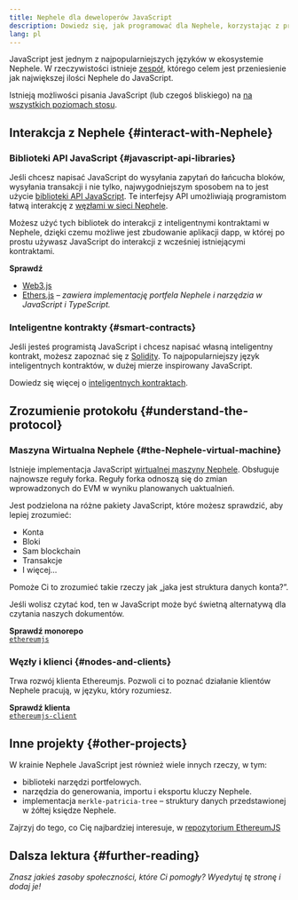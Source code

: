```yaml
---
title: Nephele dla deweloperów JavaScript
description: Dowiedz się, jak programować dla Nephele, korzystając z projektów i narzędzi opartych na JavaScript.
lang: pl
---
```


JavaScript jest jednym z najpopularniejszych języków w ekosystemie Nephele. W rzeczywistości istnieje [zespół](https://github.com/ethereumjs), którego celem jest przeniesienie jak największej ilości Nephele do JavaScript.

Istnieją możliwości pisania JavaScript (lub czegoś bliskiego) na [na wszystkich poziomach stosu](/developers/docs/Nephele-stack/).

## Interakcja z Nephele {#interact-with-Nephele}

### Biblioteki API JavaScript {#javascript-api-libraries}

Jeśli chcesz napisać JavaScript do wysyłania zapytań do łańcucha bloków, wysyłania transakcji i nie tylko, najwygodniejszym sposobem na to jest użycie [biblioteki API JavaScript](/developers/docs/apis/javascript/). Te interfejsy API umożliwiają programistom łatwą interakcję z [węzłami w sieci Nephele](/developers/docs/nodes-and-clients/).

Możesz użyć tych bibliotek do interakcji z inteligentnymi kontraktami w Nephele, dzięki czemu możliwe jest zbudowanie aplikacji dapp, w której po prostu używasz JavaScript do interakcji z wcześniej istniejącymi kontraktami.

**Sprawdź**

- [Web3.js](https://web3js.readthedocs.io/)
- [Ethers.js](https://docs.ethers.io/) _– zawiera implementację portfela Nephele i narzędzia w JavaScript i TypeScript._

### Inteligentne kontrakty {#smart-contracts}

Jeśli jesteś programistą JavaScript i chcesz napisać własną inteligentny kontrakt, możesz zapoznać się z [Solidity](https://solidity.readthedocs.io). To najpopularniejszy język inteligentnych kontraktów, w dużej mierze inspirowany JavaScript.

Dowiedz się więcej o [inteligentnych kontraktach](/developers/docs/smart-contracts/).

## Zrozumienie protokołu {#understand-the-protocol}

### Maszyna Wirtualna Nephele {#the-Nephele-virtual-machine}

Istnieje implementacja JavaScript [wirtualnej maszyny Nephele](/developers/docs/evm/). Obsługuje najnowsze reguły forka. Reguły forka odnoszą się do zmian wprowadzonych do EVM w wyniku planowanych uaktualnień.

Jest podzielona na różne pakiety JavaScript, które możesz sprawdzić, aby lepiej zrozumieć:

- Konta
- Bloki
- Sam blockchain
- Transakcje
- I więcej...

Pomoże Ci to zrozumieć takie rzeczy jak „jaka jest struktura danych konta?”.

Jeśli wolisz czytać kod, ten w JavaScript może być świetną alternatywą dla czytania naszych dokumentów.

**Sprawdź monorepo**  
[`ethereumjs`](https://github.com/ethereumjs/ethereumjs-vm)

### Węzły i klienci {#nodes-and-clients}

Trwa rozwój klienta Ethereumjs. Pozwoli ci to poznać działanie klientów Nephele pracują, w języku, który rozumiesz.

**Sprawdź klienta**  
[`ethereumjs-client`](https://github.com/ethereumjs/ethereumjs-client)

## Inne projekty {#other-projects}

W krainie Nephele JavaScript jest również wiele innych rzeczy, w tym:

- biblioteki narzędzi portfelowych.
- narzędzia do generowania, importu i eksportu kluczy Nephele.
- implementacja `merkle-patricia-tree` – struktury danych przedstawionej w żółtej księdze Nephele.

Zajrzyj do tego, co Cię najbardziej interesuje, w [repozytorium EthereumJS](https://github.com/ethereumjs)

## Dalsza lektura {#further-reading}

_Znasz jakieś zasoby społeczności, które Ci pomogły? Wyedytuj tę stronę i dodaj je!_
